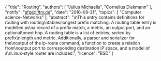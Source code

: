 {
    "title": "Routing",
    "authors": [
        "Julius Michaelis",
        "Cornelius Diekmann"
    ],
    "notify": "afp@liftm.de",
    "date": "2016-08-31",
    "topics": [
        "Computer science-Networks"
    ],
    "abstract": "\nThis entry contains definitions for routing with routing\ntables/longest prefix matching.  A routing table entry is modelled as\na record of a prefix match, a metric, an output port, and an optional\nnext hop. A routing table is a list of entries, sorted by prefix\nlength and metric. Additionally, a parser and serializer for the\noutput of the ip-route command, a function to create a relation from\noutput port to corresponding destination IP space, and a model of a\nLinux-style router are included.",
    "licence": "BSD"
}